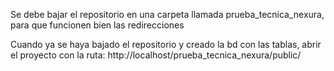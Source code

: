 Se debe bajar el repositorio en una carpeta llamada prueba_tecnica_nexura, para que funcionen bien las redirecciones 

Cuando ya se haya bajado el repositorio y creado la bd con las tablas, abrir el proyecto con la ruta: http://localhost/prueba_tecnica_nexura/public/
